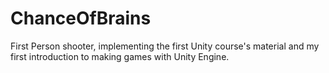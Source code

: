 # ChanceOfBrains

First Person shooter, implementing the first Unity course's material and my first introduction to making games with Unity Engine.
